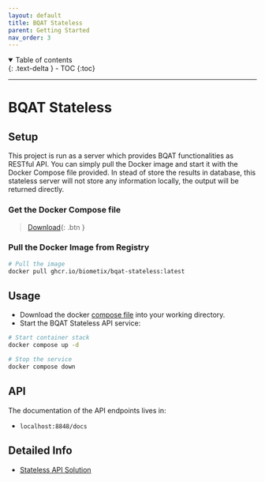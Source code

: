 ```yaml
---
layout: default
title: BQAT Stateless
parent: Getting Started
nav_order: 3
---
```


<details open markdown="block">
  <summary>
    Table of contents
  </summary>
  {: .text-delta }
- TOC
{:toc}
</details>

---

# BQAT Stateless

## Setup

This project is run as a server which provides BQAT functionalities as RESTful API. You can simply pull the Docker image and start it with the Docker Compose file provided. In stead of store the results in database, this stateless server will not store any information locally, the output will be returned directly.

### Get the Docker Compose file

> [Download](https://raw.githubusercontent.com/Biometix/bqat-stateless/main/compose.yaml){: .btn }

### Pull the Docker Image from Registry

``` sh
# Pull the image
docker pull ghcr.io/biometix/bqat-stateless:latest
```

<!-- ### _Or_ Build the Image Locally

``` sh
# Clone the repo
git clone https://github.com/Biometix/bqat-stateless.git

# Build the image
docker compose build
``` -->

## Usage

+ Download the docker [compose file](https://raw.githubusercontent.com/Biometix/bqat-stateless/main/compose.yaml) into your working directory.
+ Start the BQAT Stateless API service:

``` sh
# Start container stack
docker compose up -d

# Stop the service
docker compose down
```

## API

The documentation of the API endpoints lives in:

* `localhost:8848/docs`


## Detailed Info
+ [Stateless API Solution](https://biometix.github.io/solutions/stateless.html)

